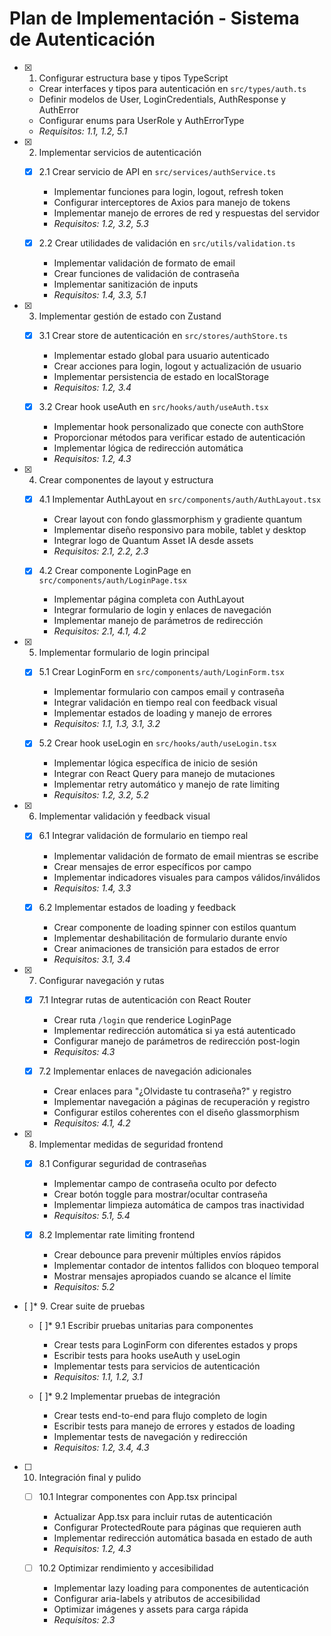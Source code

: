 # Plan de Implementación - Sistema de Autenticación

- [x] 1. Configurar estructura base y tipos TypeScript



  - Crear interfaces y tipos para autenticación en `src/types/auth.ts`
  - Definir modelos de User, LoginCredentials, AuthResponse y AuthError
  - Configurar enums para UserRole y AuthErrorType
  - _Requisitos: 1.1, 1.2, 5.1_

- [x] 2. Implementar servicios de autenticación

  - [x] 2.1 Crear servicio de API en `src/services/authService.ts`


    - Implementar funciones para login, logout, refresh token
    - Configurar interceptores de Axios para manejo de tokens
    - Implementar manejo de errores de red y respuestas del servidor
    - _Requisitos: 1.2, 3.2, 5.3_

  - [x] 2.2 Crear utilidades de validación en `src/utils/validation.ts`


    - Implementar validación de formato de email
    - Crear funciones de validación de contraseña
    - Implementar sanitización de inputs
    - _Requisitos: 1.4, 3.3, 5.1_

- [x] 3. Implementar gestión de estado con Zustand

  - [x] 3.1 Crear store de autenticación en `src/stores/authStore.ts`


    - Implementar estado global para usuario autenticado
    - Crear acciones para login, logout y actualización de usuario
    - Implementar persistencia de estado en localStorage
    - _Requisitos: 1.2, 3.4_

  - [x] 3.2 Crear hook useAuth en `src/hooks/auth/useAuth.tsx`


    - Implementar hook personalizado que conecte con authStore
    - Proporcionar métodos para verificar estado de autenticación
    - Implementar lógica de redirección automática
    - _Requisitos: 1.2, 4.3_

- [x] 4. Crear componentes de layout y estructura

  - [x] 4.1 Implementar AuthLayout en `src/components/auth/AuthLayout.tsx`


    - Crear layout con fondo glassmorphism y gradiente quantum
    - Implementar diseño responsivo para mobile, tablet y desktop
    - Integrar logo de Quantum Asset IA desde assets
    - _Requisitos: 2.1, 2.2, 2.3_

  - [x] 4.2 Crear componente LoginPage en `src/components/auth/LoginPage.tsx`


    - Implementar página completa con AuthLayout
    - Integrar formulario de login y enlaces de navegación
    - Implementar manejo de parámetros de redirección
    - _Requisitos: 2.1, 4.1, 4.2_

- [x] 5. Implementar formulario de login principal


  - [x] 5.1 Crear LoginForm en `src/components/auth/LoginForm.tsx`


    - Implementar formulario con campos email y contraseña
    - Integrar validación en tiempo real con feedback visual
    - Implementar estados de loading y manejo de errores
    - _Requisitos: 1.1, 1.3, 3.1, 3.2_

  - [x] 5.2 Crear hook useLogin en `src/hooks/auth/useLogin.tsx`


    - Implementar lógica específica de inicio de sesión
    - Integrar con React Query para manejo de mutaciones
    - Implementar retry automático y manejo de rate limiting
    - _Requisitos: 1.2, 3.2, 5.2_

- [x] 6. Implementar validación y feedback visual


  - [x] 6.1 Integrar validación de formulario en tiempo real


    - Implementar validación de formato de email mientras se escribe
    - Crear mensajes de error específicos por campo
    - Implementar indicadores visuales para campos válidos/inválidos
    - _Requisitos: 1.4, 3.3_

  - [x] 6.2 Implementar estados de loading y feedback


    - Crear componente de loading spinner con estilos quantum
    - Implementar deshabilitación de formulario durante envío
    - Crear animaciones de transición para estados de error
    - _Requisitos: 3.1, 3.4_

- [x] 7. Configurar navegación y rutas


  - [x] 7.1 Integrar rutas de autenticación con React Router


    - Crear ruta `/login` que renderice LoginPage
    - Implementar redirección automática si ya está autenticado
    - Configurar manejo de parámetros de redirección post-login
    - _Requisitos: 4.3_

  - [x] 7.2 Implementar enlaces de navegación adicionales


    - Crear enlaces para "¿Olvidaste tu contraseña?" y registro
    - Implementar navegación a páginas de recuperación y registro
    - Configurar estilos coherentes con el diseño glassmorphism
    - _Requisitos: 4.1, 4.2_

- [x] 8. Implementar medidas de seguridad frontend


  - [x] 8.1 Configurar seguridad de contraseñas



    - Implementar campo de contraseña oculto por defecto
    - Crear botón toggle para mostrar/ocultar contraseña
    - Implementar limpieza automática de campos tras inactividad
    - _Requisitos: 5.1, 5.4_

  - [x] 8.2 Implementar rate limiting frontend


    - Crear debounce para prevenir múltiples envíos rápidos
    - Implementar contador de intentos fallidos con bloqueo temporal
    - Mostrar mensajes apropiados cuando se alcance el límite
    - _Requisitos: 5.2_

- [ ]* 9. Crear suite de pruebas
  - [ ]* 9.1 Escribir pruebas unitarias para componentes
    - Crear tests para LoginForm con diferentes estados y props
    - Escribir tests para hooks useAuth y useLogin
    - Implementar tests para servicios de autenticación
    - _Requisitos: 1.1, 1.2, 3.1_

  - [ ]* 9.2 Implementar pruebas de integración
    - Crear tests end-to-end para flujo completo de login
    - Escribir tests para manejo de errores y estados de loading
    - Implementar tests de navegación y redirección
    - _Requisitos: 1.2, 3.4, 4.3_

- [ ] 10. Integración final y pulido
  - [ ] 10.1 Integrar componentes con App.tsx principal
    - Actualizar App.tsx para incluir rutas de autenticación
    - Configurar ProtectedRoute para páginas que requieren auth
    - Implementar redirección automática basada en estado de auth
    - _Requisitos: 1.2, 4.3_

  - [ ] 10.2 Optimizar rendimiento y accesibilidad
    - Implementar lazy loading para componentes de autenticación
    - Configurar aria-labels y atributos de accesibilidad
    - Optimizar imágenes y assets para carga rápida
    - _Requisitos: 2.3_